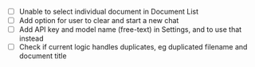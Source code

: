 - [ ] Unable to select individual document in Document List
- [ ] Add option for user to clear and start a new chat
- [ ] Add API key and model name (free-text) in Settings, and to use that instead
- [ ] Check if current logic handles duplicates, eg duplicated filename and document title